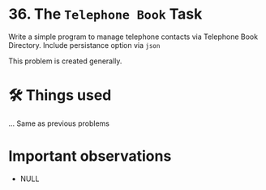 # 36. The `Telephone Book` Task
Write a simple program to manage telephone contacts via Telephone Book Directory. Include persistance option via `json`

This problem is created generally.

# 🛠 Things used
... Same as previous problems

# Important observations
- NULL

